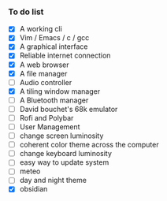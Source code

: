 
### To do list

- [x] A working cli
- [x] Vim / Emacs / c / gcc
- [x] A graphical interface
- [x] Reliable internet connection
- [x] A web browser
- [x] A file manager
- [ ] Audio controller
- [x] A tiling window manager
- [ ] A Bluetooth manager
- [ ] David bouchet's 68k emulator
- [ ] Rofi and Polybar
- [ ] User Management
- [ ] change screen luminosity
- [ ] coherent color theme across the computer
- [ ] change keyboard luminosity
- [ ] easy way to update system
- [ ] meteo
- [ ] day and night theme
- [x] obsidian